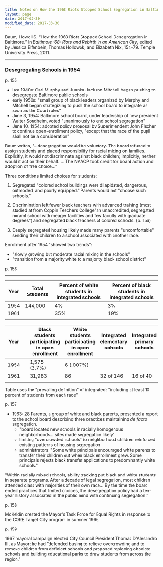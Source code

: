 ```yaml
---
title: Notes on How the 1968 Riots Stopped School Segregation in Baltimore
layout: page
date: 2017-03-29
modified_date: 2017-03-30
---
```


  Baum, Howell S. “How the 1968 Riots Stopped School Desegregation in Baltimore.” In *Baltimore ’68: Riots and Rebirth in an American City*, edited by Jessica Elfenbein, Thomas Hollowak, and Elizabeth Nix, 154–79. Temple University Press, 2011.

---

### Desegregating Schools in 1954



p. 155

- late 1940s: Carl Murphy and Juanita Jackson Mitchell began pushing to desegregate Baltimore public schools
- early 1950s: "small group of black leaders organized by Murphy and Mitchell began strategizing to push the school board to integrate as soon as the Court rules"
- June 3, 1954: Baltimore school board, under leadership of new president Walter Sondheim, voted "unanimoiusly to end school segregation"
- June 10, 1954: adopted policy proposal by Superintendent John FIscher to continue open-enrollment policy, "except that the race of the pupil shall not be a consideration"



Baum writes, "...desegregation would be voluntary. The board refused to assign students and placed responsibility for racial mixing on families... Explicitly, it would not discriminate against black children; implicitly, neither would it act on their behalf. ... The NAACP took credit for board action and adoption of free choice..."

Three conditions limited choices for students:

1. Segregated "colored school buildings were dilapidated, dangerous, outmoded, and poorly equipped." Parents would not "choose such schools."


2. Discrimination left fewer black teachers with advanced training (most studied at from Coppin Teachers College"an unaccredited, segregated noraml school with meager facilities and few faculty with graduate degrees") and segregated black teachers at colored schools. (p. 156)
3. Deeply segregated housing likely made many parents "uncomfortable" sending their children to a school associated with another race.

Enrollment after 1954 "showed two trends":

- "slowly growing but moderate racial mixing in the schools"
- "transition from a majority white to a majority black school district"



p. 156

---

| Year | Total Students | Percent of white students in integrated schools | Percent of black students in integrated schools |
| ---- | -------------- | ---------------------------------------- | ---------------------------------------- |
| 1954 | 144,000        | 4%                                       | 3%                                       |
| 1961 |                | 35%                                      | 19%                                      |
|      |                |                                          |                                          |

| Year |      | Black students participating in open enrollment | White students participating in open enrollment | Integrated elementary schools | Integrated primary schools |
| ---- | ---- | ---------------------------------------- | ---------------------------------------- | ----------------------------- | -------------------------- |
| 1954 |      | 1,575 (2.7%)                             | 6 (.007%)                                |                               |                            |
| 1961 |      | 31,983                                   | 86                                       | 32 of 146                     | 16 of 40                   |
|      |      |                                          |                                          |                               |                            |

Table uses the "prevailing definition" of integrated: "including at least 10 percent of students from each race"



p. 157

- 1963: 28 Parents, a group of white and black parents, presented a report to the school board describing three practices maintaining *de facto* segregation.
  - "board located new schools in racially homogenous neighborhoods... sites made segregation likely"
  - limiting "overcrowded schools" to neighborhood children reinforced existing patterns of housing segregation
  - administrators: "Some white principals encouraged white parents to transfer their children out when black enrollment grew. Some principals rejects black transfer applications to predominantly white schools."



"Within racially mixed schools, ability tracking put black and white students in separate programs. After a decade of legal segregation, most children attended class with majorities of their own race... By the time the board ended practices that limited choices, the desegregation policy had a ten-year history associated in the public mind with continuing segregation."



p. 158

McKeldin created the Mayor's Task Force for Equal Rights in response to the CORE Target City program in summer 1966.



p. 159

1967 mayoral campaign elected City Council President Thomas D'Alesandro III, as Mayor; he had "defended busing to relieve overcrowding and to remove children from deficient schools and proposed replacing obsolete schools and building educational parks to draw students from across the region."



